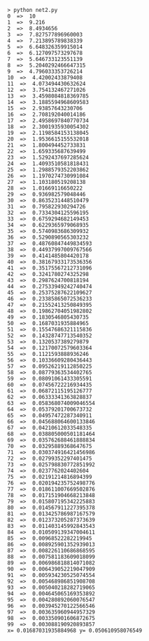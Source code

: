     > python net2.py
    0  =>  10
    1  =>  9.216
    2  =>  8.4934656
    3  =>  7.827577896960003
    4  =>  7.213895789838339
    5  =>  6.648326359915014
    6  =>  6.127097573297678
    7  =>  5.646733123551139
    8  =>  5.2040292466647315
    9  =>  4.796033353726214
    10  =>  4.42002433879408
    11  =>  4.073494430632624
    12  =>  3.754132467271026
    13  =>  3.4598084818369785
    14  =>  3.1885594968609583
    15  =>  2.93857643230706
    16  =>  2.708192040014186
    17  =>  2.4958697840770734
    18  =>  2.3001935930054302
    19  =>  2.1198584153138045
    20  =>  1.9536615155532018
    21  =>  1.800494452733831
    22  =>  1.659335687639499
    23  =>  1.5292437697285624
    24  =>  1.4093510581818431
    25  =>  1.2988579352203862
    26  =>  1.1970274730991084
    27  =>  1.103180519208138
    28  =>  1.01669116650222
    29  =>  0.936982579048446
    30  =>  0.8635231448510479
    31  =>  0.795822930294726
    32  =>  0.7334304125596195
    33  =>  0.6759294682149453
    34  =>  0.6229365979068935
    35  =>  0.5740983686309932
    36  =>  0.5290890565303232
    37  =>  0.48760847449834593
    38  =>  0.44937997009767566
    39  =>  0.4141485804420178
    40  =>  0.38167933173536356
    41  =>  0.35175567212731096
    42  =>  0.3241780274325298
    43  =>  0.2987624700818194
    44  =>  0.27533949242740474
    45  =>  0.25375287622109627
    46  =>  0.23385865072536233
    47  =>  0.21552413250849395
    48  =>  0.19862704051982802
    49  =>  0.1830546805430735
    50  =>  0.1687031935884965
    51  =>  0.15547686321115836
    52  =>  0.14328747713540352
    53  =>  0.1320537389279879
    54  =>  0.12170072579603364
    55  =>  0.1121593888936246
    56  =>  0.10336609280436443
    57  =>  0.09526219112850225
    58  =>  0.08779363534402765
    59  =>  0.08091061433305591
    60  =>  0.07456722216934435
    61  =>  0.06872115195126777
    62  =>  0.06333341363828837
    63  =>  0.058368074009046554
    64  =>  0.05379201700673732
    65  =>  0.04957472287340911
    66  =>  0.045688064600133846
    67  =>  0.04210612033548335
    68  =>  0.038805000501181464
    69  =>  0.035762688461888834
    70  =>  0.03295889368647675
    71  =>  0.030374916421456986
    72  =>  0.02799352297401475
    73  =>  0.025798830772851992
    74  =>  0.0237762024402604
    75  =>  0.02191214816894399
    76  =>  0.020194235752498776
    77  =>  0.018611007669502876
    78  =>  0.017151904668213848
    79  =>  0.015807195342225883
    80  =>  0.014567911227395378
    81  =>  0.013425786987167579
    82  =>  0.012373205287373639
    83  =>  0.011403145992843543
    84  =>  0.010509139347004611
    85  =>  0.00968522282219945
    86  =>  0.008925901352939013
    87  =>  0.008226110686868595
    88  =>  0.007581183609018099
    89  =>  0.006986818814071082
    90  =>  0.006439052219047909
    91  =>  0.005934230525074554
    92  =>  0.005468986851908708
    93  =>  0.005040218282719065
    94  =>  0.004645065169353892
    95  =>  0.004280892060076547
    96  =>  0.003945270122566546
    97  =>  0.003635960944957329
    98  =>  0.003350901606872675
    99  =>  0.003088190920893857
    x= 0.01687031935884968 y= 0.050610958076549